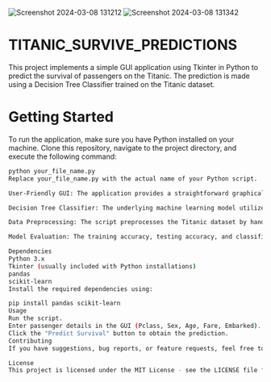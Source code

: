 ![Screenshot 2024-03-08 131212](https://github.com/adithakur01/TITANIC_SURVIVE_PREDICTIONS-/assets/143691772/2cd130e8-4f45-4a23-ae33-309e0ee67858)
![Screenshot 2024-03-08 131342](https://github.com/adithakur01/TITANIC_SURVIVE_PREDICTIONS-/assets/143691772/b325f553-61d2-4ed3-bc20-7f5bea7ce090)
# TITANIC_SURVIVE_PREDICTIONS

This project implements a simple GUI application using Tkinter in Python to predict the survival of passengers on the Titanic. The prediction is made using a Decision Tree Classifier trained on the Titanic dataset.

# Getting Started

To run the application, make sure you have Python installed on your machine. Clone this repository, navigate to the project directory, and execute the following command:

```bash
python your_file_name.py
Replace your_file_name.py with the actual name of your Python script.

User-Friendly GUI: The application provides a straightforward graphical interface for users to input passenger details and obtain survival predictions.

Decision Tree Classifier: The underlying machine learning model utilizes a Decision Tree algorithm for predicting survival.

Data Preprocessing: The script preprocesses the Titanic dataset by handling missing values, converting categorical variables to numerical, and splitting the dataset for training and testing.

Model Evaluation: The training accuracy, testing accuracy, and classification report are displayed to evaluate the performance of the model.

Dependencies
Python 3.x
Tkinter (usually included with Python installations)
pandas
scikit-learn
Install the required dependencies using:

pip install pandas scikit-learn
Usage
Run the script.
Enter passenger details in the GUI (Pclass, Sex, Age, Fare, Embarked).
Click the "Predict Survival" button to obtain the prediction.
Contributing
If you have suggestions, bug reports, or feature requests, feel free to open an issue or create a pull request. Contributions are welcome!

License
This project is licensed under the MIT License - see the LICENSE file for details.

